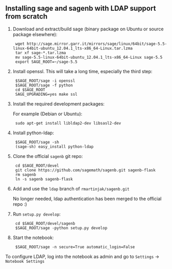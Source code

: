Installing sage and sagenb with LDAP support from scratch
---------------------------------------------------------

1. Download and extract/build sage (binary package on Ubuntu or source package elsewhere):

		wget http://sage.mirror.garr.it/mirrors/sage/linux/64bit/sage-5.5-linux-64bit-ubuntu_12.04.1_lts-x86_64-Linux.tar.lzma
		tar xf sage-*.tar.lzma
		mv sage-5.5-linux-64bit-ubuntu_12.04.1_lts-x86_64-Linux sage-5.5
		export SAGE_ROOT=~/sage-5.5

1. Install openssl. This will take a long time, especially the third step:

		$SAGE_ROOT/sage -i openssl
		$SAGE_ROOT/sage -f python
		cd $SAGE_ROOT
		SAGE_UPGRADING=yes make ssl

1. Install the required development packages:

	For example (Debian or Ubuntu):

		sudo apt-get install libldap2-dev libsasl2-dev

1. Install python-ldap:

		$SAGE_ROOT/sage -sh
		(sage-sh) easy_install python-ldap


1. Clone the official `sagenb` git repo:

		cd $SAGE_ROOT/devel
		git clone https://github.com/sagemath/sagenb.git sagenb-flask
		rm sagenb
		ln -s sagenb sagenb-flask

1. Add and use the `ldap` branch of `rmartinjak/sagenb.git`

	No longer needed, ldap authentication has been merged to the official repo :)
	
1. Run `setup.py develop`:

		cd $SAGE_ROOT/devel/sagenb
		$SAGE_ROOT/sage -python setup.py develop

1. Start the notebook:
		
		$SAGE_ROOT/sage -n secure=True automatic_login=False


To configure LDAP, log into the notebook as admin and go to
`Settings` -> `Notebook Settings`
